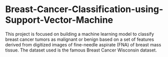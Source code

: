 # Breast-Cancer-Classification-using-Support-Vector-Machine
This project is focused on building a machine learning model to classify breast cancer tumors as malignant or benign based on a set of features derived from digitized images of fine-needle aspirate (FNA) of breast mass tissue. The dataset used is the famous Breast Cancer Wisconsin dataset.

